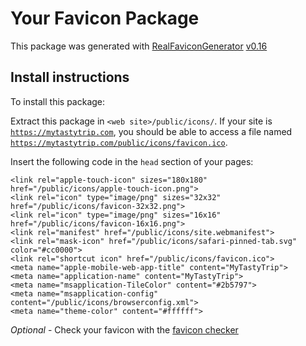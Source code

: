 # Your Favicon Package

This package was generated with [RealFaviconGenerator](https://realfavicongenerator.net/) [v0.16](https://realfavicongenerator.net/change_log#v0.16)

## Install instructions

To install this package:

Extract this package in <code>&lt;web site&gt;/public/icons/</code>. If your site is <code>https://mytastytrip.com</code>, you should be able to access a file named <code>https://mytastytrip.com/public/icons/favicon.ico</code>.

Insert the following code in the `head` section of your pages:

    <link rel="apple-touch-icon" sizes="180x180" href="/public/icons/apple-touch-icon.png">
    <link rel="icon" type="image/png" sizes="32x32" href="/public/icons/favicon-32x32.png">
    <link rel="icon" type="image/png" sizes="16x16" href="/public/icons/favicon-16x16.png">
    <link rel="manifest" href="/public/icons/site.webmanifest">
    <link rel="mask-icon" href="/public/icons/safari-pinned-tab.svg" color="#cc0000">
    <link rel="shortcut icon" href="/public/icons/favicon.ico">
    <meta name="apple-mobile-web-app-title" content="MyTastyTrip">
    <meta name="application-name" content="MyTastyTrip">
    <meta name="msapplication-TileColor" content="#2b5797">
    <meta name="msapplication-config" content="/public/icons/browserconfig.xml">
    <meta name="theme-color" content="#ffffff">

*Optional* - Check your favicon with the [favicon checker](https://realfavicongenerator.net/favicon_checker)
